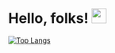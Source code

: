 # Hello, folks! <img src="https://raw.githubusercontent.com/MartinHeinz/MartinHeinz/master/wave.gif" width="30px">
[![Top Langs](https://github-readme-stats.vercel.app/api/top-langs/?username=lfigueras&layout=compact)](https://github.com/lfigueras/github-readme-stats)
